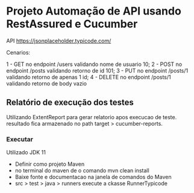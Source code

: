 # Projeto Automação de API usando RestAssured e Cucumber
API https://jsonplaceholder.typicode.com/

Cenarios:

1 - GET no endpoint /users validando nome de usuario 10;
2 - POST no endpoint /posts validando retorno de id 101;
3 - PUT no endpoint /posts/1 validando retorno de apenas 1 id;
4 - DELETE no endpoint /posts/1 validando retorno de body vazio 

## Relatório de execução dos testes 
Utilizando ExtentReport para gerar relatorio apos execucao de teste. 
resultado fica armazenado no path target > cucumber-reports.

### Executar
Utilizado JDK 11
- Definir como projeto Maven 
- no terminal do maven de o comando mvn clean install
- Baixe fonte e documentacao na janela de comandos do Maven
- src > test > java > runners execute a ckasse RunnerTypicode
